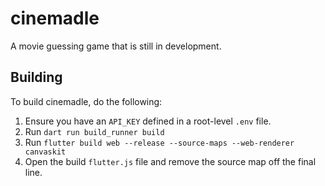 # cinemadle

A movie guessing game that is still in development.

## Building

To build cinemadle, do the following:

1. Ensure you have an `API_KEY` defined in a root-level `.env` file.
1. Run `dart run build_runner build`
1. Run `flutter build web --release --source-maps --web-renderer canvaskit`
1. Open the build `flutter.js` file and remove the source map off the final line.
